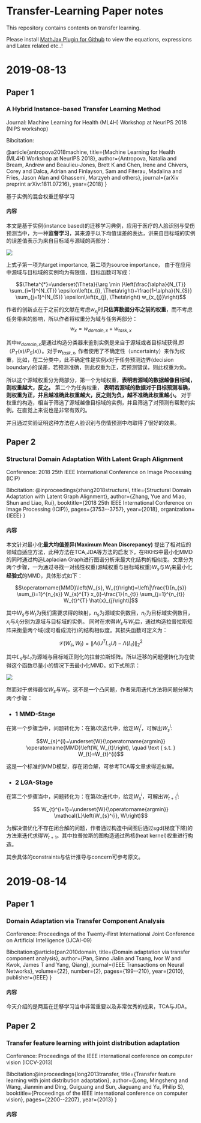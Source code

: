 # Transfer-Learning Paper notes
This repository contains contents on transfer learning.

Please install [MathJax Plugin for Github](https://chrome.google.com/webstore/detail/mathjax-plugin-for-github/ioemnmodlmafdkllaclgeombjnmnbima/related) to view the equations, expressions and Latex related etc..!

# 2019-08-13

## Paper 1

### A Hybrid Instance-based Transfer Learning Method 

Journal: Machine Learning for Health (ML4H) Workshop at NeurIPS 2018 (NIPS workshop)

Bibcitation:

@article{antropova2018machine,
  title={Machine Learning for Health (ML4H) Workshop at NeurIPS 2018},
  author={Antropova, Natalia and Bream, Andrew and Beaulieu-Jones, Brett K and Chen, Irene and Chivers, Corey and Dalca, Adrian and Finlayson, Sam and Fiterau, Madalina and Fries, Jason Alan and Ghassemi, Marzyeh and others},
  journal={arXiv preprint arXiv:1811.07216},
  year={2018}
}

基于实例的混合权重迁移学习

#### 内容

本文是基于实例(instance based)的迁移学习典例，应用于医疗的人脸识别与受伤预测当中，为一种**监督学习**，其来源于以下均值误差的表达，讲来自目标域的实例的误差值表示为来自目标域与源域的两部分：


![](http://latex2png.com/pngs/60dd81cb69610f718cdcbf8be180a001.png)
<!--
\begin{aligned} \mathbb{E}_{x \sim P_{T}}[\underbrace{\mathcal{L}(\mathcal{A}(x), y)}_{\epsilon(x)}] &=\int \epsilon(x) P_{T}(x) d x=\int \epsilon(x) \underbrace{\left[\alpha+(1-\alpha) \frac{P_{S}(x)}{P_{S}(x)}\right]}_{=1} P_{T}(x) d x \\ &=\alpha \mathbb{E}_{x \sim P_{T}}[\epsilon(x)]+(1-\alpha) \mathbb{E}_{x \sim P_{S}}\left[\epsilon(x) \frac{P_{T}(x)}{P_{S}(x)}\right] 
\end{aligned} -->

上式子第一项为target importance, 第二项为source importance， 由于在应用中源域与目标域的实例均为有限值，目标函数可写成：

$$\Theta^{*}=\underset{\Theta}{\arg \min }\left(\frac{\alpha}{N_{T}} \sum_{i=1}^{N_{T}} \epsilon\left(x_{i}, \Theta\right)+\frac{1-\alpha}{N_{S}} \sum_{j=1}^{N_{S}} \epsilon\left(x_{j}, \Theta\right) w_{x_{j}}\right)$$

作者的创新点在于之前的文献在考虑$w_{x_j}$时**只估算数据分布之前的权重**，而不考虑任务带来的影响，所以作者将权重分为域与任务两部分：
$$w_x = w_{domain,x} + w_{task,x}$$

其中$w_{domain,x}$是通过构造分类器来鉴别实例是来自于源域或者目标域获得,即（$P_T(x)/P_S(x)$）。对于$w_{task,x}$, 作者使用了不确定性（uncertainty）来作为权重，比如，在二分类中，此不确定性是实例$x$对于任务预测边界(decision boundary)的误差，若预测准确，则此权重为正，若预测错误，则此权重为负。

所以这个源域权重分为两部分，第一个为域权重，**表明若源域的数据越像目标域，则权重越大，反之。** 第二个为任务权重， **表明若源域的数据对于目标预测准确，则权重为正，并且越准确此权重越大，反之则为负，越不准确此权重越小。** 对于权重的构造，相当于筛选了源域越像目标域的实例，并且筛选了对预测有帮助的实例。在直觉上来说也是非常有效的。

并且通过实验证明这种方法在人脸识别与伤情预测中均取得了很好的效果。

## Paper 2
### Structural Domain Adaptation With Latent Graph Alignment
Conference: 2018 25th IEEE International Conference on Image Processing (ICIP)

Bibcitation:
@inproceedings{zhang2018structural,
  title={Structural Domain Adaptation with Latent Graph Alignment},
  author={Zhang, Yue and Miao, Shun and Liao, Rui},
  booktitle={2018 25th IEEE International Conference on Image Processing (ICIP)},
  pages={3753--3757},
  year={2018},
  organization={IEEE}
}

#### 内容

本文针对最小化**最大均值差异(Maximum Mean Discrepancy)** 提出了相对应的领域自适应方法，此种方法在TCA,JDA等方法的启发下，在RKHS中最小化MMD的同时通过构造Laplacian Graph进行图谱分析来最大化结构的相似度。文章分为两个步骤，一为通过寻找一对线性权重(源域权重与目标域权重)$W_s$与$W_t$来最小化**经验式**的MMD，具体形式如下：

$$\operatorname{MMD}\left(W_{s}, W_{t}\right)=\left\|\frac{1}{n_{s}} \sum_{i=1}^{n_{s}} W_{s}^{T} x_{i}-\frac{1}{n_{t}} \sum_{j=1}^{n_{t}} W_{t}^{T} \hat{x}_{j}\right\|$$

其中$W_s$与$W_t$为我们需要求得的映射，$n_s$为源域实例数目，$n_t$为目标域实例数目，$x_i$与$\hat{x}_j$分别为源域与目标域的实例。 同时在求得$W_s$与$W_t$后，通过构造拉普拉斯矩阵来衡量两个域(或可看成流行)的结构相似度。其损失函数可定义为：

$$\mathcal{L}\left(W_{s}, W_{t}\right)=\left\|\Lambda\left(U^{T} L_{s} U\right)-\Lambda\left(L_{t}\right)\right\|_{2}^{2}$$

其中$L_s$与$L_t$为源域与目标域正则化的拉普拉斯矩阵。所以迁移的问题便转化为在使得这个函数尽量小的情况下去最小化MMD。如下式所示：

![](http://latex2png.com/pngs/412c0c354204cbea20738d15117e60fb.png)

然而对于求得最优$W_s$与$W_t$，这不是一个凸问题，作者采用迭代方法将问题分解为两个步骤：

- ###  1 MMD-Stage
在第一个步骤当中，问题转化为：在第$i$次迭代中，给定$W_t^i$，可解出$W_s^i$:

$$W_{s}^{i}=\underset{W}{\operatorname{argmin}} \operatorname{MMD}\left(W, W_{t}\right), \quad \text { s.t. } W_{t}=W_{t}^{i}$$

这是一个标准的MMD模型，存在闭合解，可参考TCA等文章求得近似解。

- ###  2 LGA-Stage
在第二个步骤当中，问题转化为：在第$i$次迭代中，给定$W_s^i$，可解出$W_{t+1}^i$:

$$ W_{t}^{i+1}=\underset{W}{\operatorname{argmin}} \mathcal{L}\left(W_{s}^{i}, W\right)$$

为解决谱优化不存在闭合解的问题，作者通过构造中间图后通过sgd(梯度下降)的方法来迭代求得$W_{t+1}$。其中拉普拉斯的图构造通过热核(heat kernel)权重进行构造。

其余具体的constraints与估计推导与concern可参考原文。

# 2019-08-14

## Paper 1

### Domain Adaptation via Transfer Component Analysis

Conference: Proceedings of the Twenty-First International Joint Conference on Artificial Intelligence (IJCAI-09)

Bibcitation:@article{pan2010domain,
  title={Domain adaptation via transfer component analysis},
  author={Pan, Sinno Jialin and Tsang, Ivor W and Kwok, James T and Yang, Qiang},
  journal={IEEE Transactions on Neural Networks},
  volume={22},
  number={2},
  pages={199--210},
  year={2010},
  publisher={IEEE}
}

#### 内容

今天介绍的是两篇在迁移学习当中非常重要以及非常优秀的成果，TCA与JDA。


## Paper 2

### Transfer feature learning with joint distribution adaptation

Conference: Proceedings of the IEEE international conference on computer vision (ICCV-2013)

Bibcitation:@inproceedings{long2013transfer,
  title={Transfer feature learning with joint distribution adaptation},
  author={Long, Mingsheng and Wang, Jianmin and Ding, Guiguang and Sun, Jiaguang and Yu, Philip S},
  booktitle={Proceedings of the IEEE international conference on computer vision},
  pages={2200--2207},
  year={2013}
}

#### 内容
